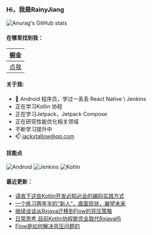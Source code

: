 ### Hi，我是RainyJiang

![Anurag's GitHub stats](https://github-readme-stats.vercel.app/api?username=RainyJiang22&bg_color=30,C2FFD8,465EFB&title_color=fff&text_color=fff)

#### 在哪里找到我：

|                            掘金                            |
| :--------------------------------------------------------: |
| [点我](https://juejin.cn/user/2287404300943566) |


#### 关于我:
- 🙋 Android 程序员，学过一丢丢 React Native \ Jenkins
- 正在学习Kotlin 协程
- 正在学习Jetpack，Jetpack Compose
- 正在研究性能优化相关领域
- 不断学习提升中
- 📫 jackytallow@qq.com

#### 技能点

![Android](https://img.shields.io/badge/Android-%2335495e.svg?style=for-the-badge&logo=Android&logoColor=%FF35D06D)
![Jenkins](https://img.shields.io/badge/Jenkins-%2335495e.svg?style=for-the-badge&logo=jenkins&logoColor=%FFC62327)
![Kotlin](https://img.shields.io/badge/Kotlin-%2335495e.svg?style=for-the-badge&logo=kotlin&logoColor=%FFFCBF40)

#### 最近更新：
<!-- BLOG-POST-LIST:START -->
- [请收下这些Kotlin开发必知必会的编码实践方式](https://juejin.cn/post/7202970020233134140)
- [一个练习两年半的”新人“，直面现状，展望未来](https://juejin.cn/post/7178653901413941306)
- [继续谈谈从Rxjava迁移到Flow的背压策略](https://juejin.cn/post/7177935139853303865)
- [日常思考,目前Kotlin协程能完全取代Rxjava吗](https://juejin.cn/post/7175803413232844855)
- [Flow是如何解决背压问题的](https://juejin.cn/post/7165380647304282126)
<!-- BLOG-POST-LIST:END -->


